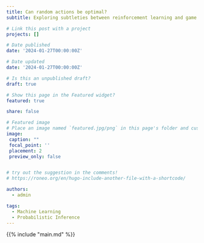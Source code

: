 ```yaml
---
title: Can random actions be optimal?
subtitle: Exploring subtleties between reinforcement learning and game theory

# Link this post with a project
projects: []

# Date published
date: '2024-01-27T00:00:00Z'

# Date updated
date: '2024-01-27T00:00:00Z'

# Is this an unpublished draft?
draft: true

# Show this page in the Featured widget?
featured: true

share: false

# Featured image
# Place an image named `featured.jpg/png` in this page's folder and customize its options here.
image:
 caption: ""
 focal_point: ''
 placement: 2
 preview_only: false


# try out the suggestion in the comments!
# https://roneo.org/en/hugo-include-another-file-with-a-shortcode/

authors:
  - admin

tags:
  - Machine Learning
  - Probabilistic Inference
---
```



{{% include "main.md" %}}
